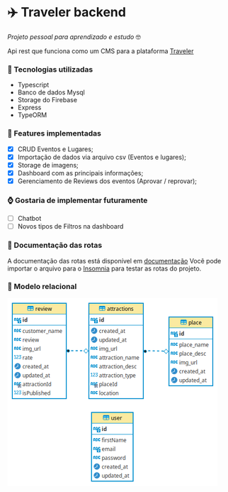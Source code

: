 # :airplane: Traveler backend
*Projeto pessoal para aprendizado e estudo* :nerd_face:

Api rest que funciona como um CMS para a plataforma [Traveler](https://github.com/kleberMRocha/Traveler) 

### :wrench: Tecnologias utilizadas
- Typescript
- Banco de dados Mysql
- Storage do Firebase
- Express
- TypeORM

### :memo: Features implementadas 
- [x] CRUD Eventos e Lugares;
- [x] Importação de dados via arquivo csv (Eventos e lugares);
- [x] Storage de imagens; 
- [x] Dashboard com as principais informações;
- [x] Gerenciamento de Reviews dos eventos (Aprovar / reprovar);

### :watch:  Gostaria de implementar futuramente 
- [ ] Chatbot
- [ ] Novos tipos de Filtros na dashboard 

### :scroll: Documentação das rotas
A documentação das rotas está disponível em [documentação](https://github.com/kleberMRocha/Traveler-backend/tree/main/Insomnia) 
Você pode importar o arquivo para o [Insomnia](https://insomnia.rest/download) para testar as rotas do projeto.


### :electric_plug: Modelo relacional

<img src="https://github.com/kleberMRocha/Traveler-backend/blob/main/api/traveller-db.png"/>